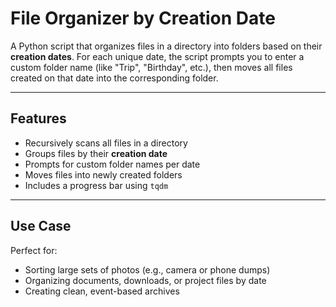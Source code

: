 # File Organizer by Creation Date

A Python script that organizes files in a directory into folders based on their **creation dates**.
For each unique date, the script prompts you to enter a custom folder name (like "Trip", "Birthday", etc.), then moves all files created on that date into the corresponding folder.

---

## Features

- Recursively scans all files in a directory
- Groups files by their **creation date**
- Prompts for custom folder names per date
- Moves files into newly created folders
- Includes a progress bar using `tqdm`

---

## Use Case

Perfect for:
- Sorting large sets of photos (e.g., camera or phone dumps)
- Organizing documents, downloads, or project files by date
- Creating clean, event-based archives
